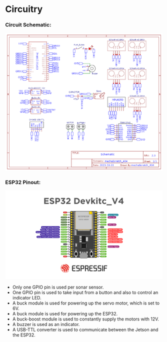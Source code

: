 # Circuitry
### Circuit Schematic:
![Schematic](https://raw.githubusercontent.com/A-N-M-Noor/mechaScratch_404/main/schematic/Schematic_Circuit-mechaScratch_404_2023-10-31.png)

### ESP32 Pinout:
![Schematic](https://raw.githubusercontent.com/A-N-M-Noor/mechaScratch_404/main/schematic/ESP32_Pins.png)

* Only one GPIO pin is used per sonar sensor.
* One GPIO pin is used to take input from a button and also to control an indicator LED.
* A buck module is used for powering up the servo motor, which is set to 6V.
* A buck module is used for powering up the ESP32.
* A buck-boost module is used to constantly supply the motors with 12V.
* A buzzer is used as an indicator.
* A USB-TTL converter is used to communicate between the Jetson and the ESP32.
